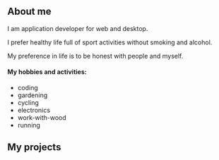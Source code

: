 ## About me

I am application developer for web and desktop.

I prefer healthy life full of sport activities without smoking and alcohol.

My preference in life is to be honest with people and myself.

#### My hobbies and activities:

- coding
- gardening
- cycling
- electronics
- work-with-wood
- running

## My projects
